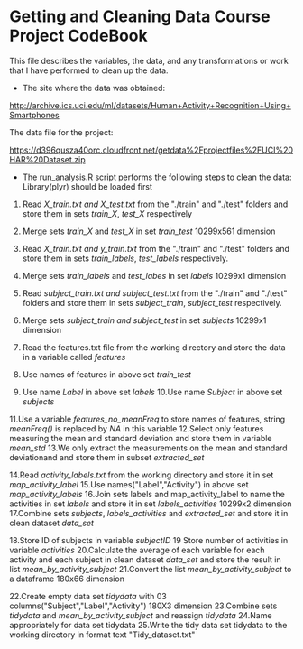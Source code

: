 Getting and Cleaning Data Course Project CodeBook
=================================================
This file describes the variables, the data, and any transformations or work that I have performed to clean up the data.  

* The site where the data was obtained:  

http://archive.ics.uci.edu/ml/datasets/Human+Activity+Recognition+Using+Smartphones      

The data file for the project:  

https://d396qusza40orc.cloudfront.net/getdata%2Fprojectfiles%2FUCI%20HAR%20Dataset.zip  

* The run_analysis.R script performs the following steps to clean the data: Library(plyr) should be loaded first

1. Read *X_train.txt and X_test.txt* from the "./train" and "./test" folders and store them in sets *train_X*, *test_X* respectively
2. Merge sets *train_X* and *test_X* in set *train_test* 10299x561 dimension

3. Read *X_train.txt and y_train.txt* from the "./train" and "./test" folders and store them in sets *train_labels*, *test_labels* respectively.  
4. Merge sets *train_labels* and *test_labes* in set *labels* 10299x1 dimension

5. Read *subject_train.txt and subject_test.txt* from the "./train" and "./test" folders and store them in sets *subject_train*, *subject_test* respectively.  
6. Merge sets *subject_train and subject_test* in set *subjects* 10299x1 dimension

7. Read the features.txt file from the working directory and store the data in a variable called *features*
8. Use names of features in above set *train_test*
9. Use name *Label* in above set *labels*
10.Use name *Subject* in above set *subjects*

11.Use a variable *features_no_meanFreq* to store names of features, string *meanFreq()* is replaced by *NA* in this variable
12.Select only features measuring the mean and standard deviation and store them in variable *mean_std*
13.We only extract the measurements on the mean and standard deviationand and store them in subset *extracted_set*

14.Read *activity_labels.txt* from the working directory and store it in set *map_activity_label*
15.Use names("Label","Activity") in above set *map_activity_labels*
16.Join sets labels and map_activity_label to name the activities in set *labels* and store it in set *labels_activities* 10299x2 dimension
17.Combine sets *subjects*, *labels_activities* and *extracted_set* and store it in clean dataset *data_set*

18.Store ID of subjects in variable *subjectID*
19 Store number of activities in variable *activities*
20.Calculate the average of each variable for each activity and each subject in clean dataset *data_set* and store the result in list *mean_by_activity_subject*
21.Convert the list *mean_by_activity_subject* to a dataframe 180x66 dimension

22.Create empty data set *tidydata* with 03 columns("Subject","Label","Activity") 180X3 dimension
23.Combine sets *tidydata* and *mean_by_activity_subject* and reassign *tidydata*
24.Name appropriately for data set tidydata
25.Write the tidy data set tidydata to the working directory in format text "Tidy_dataset.txt"